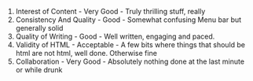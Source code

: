 1) Interest of Content - Very Good - Truly thrilling stuff, really
2) Consistency And Quality - Good - Somewhat confusing Menu bar but generally solid
3) Quality of Writing - Good - Well written, engaging and paced.
4) Validity of HTML - Acceptable - A few bits where things that should be html are not html, well done. Otherwise fine
5) Collaboration - Very Good - Absolutely nothing done at the last minute or while drunk
